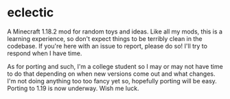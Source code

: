 # eclectic
 A Minecraft 1.18.2 mod for random toys and ideas. Like all my mods, this is a learning experience, so don't expect things to be terribly clean in the codebase. If you're here with an issue to report, please do so! I'll try to respond when I have time.
 
 As for porting and such, I'm a college student so I may or may not have time to do that depending on when new versions come out and what changes. I'm not doing anything too too fancy yet so, hopefully porting will be easy. Porting to 1.19 is now underway. Wish me luck.
